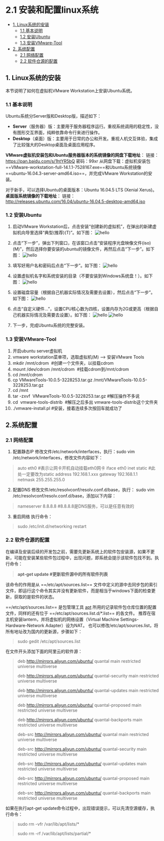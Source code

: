# 2.1 安装和配置linux系统

 * [1. Linux系统的安装](#1)
	 * [1.1 基本说明](#11)
	 * [1.2 安装Ubuntu](#12)
	 *  [1.3 安装VMware-Tool](#13)
 * [2. 系统配置](#2)
	 * [2.1 网络配置](#21)
	 * [2.2 软件仓源的配置](#22)

<h2 id="1">1. Linux系统的安装</h2> 
本节说明了如何在虚拟机VMware Workstation上安装Ubuntu系统。

<h3 id="11">1.1 基本说明</h3> 
Ubuntu系统分Server版和Desktop版，描述如下：

 - **Server**（服务器）版：主要用于服务器程序运行。重视系统调用的稳定性，没有图形交互界面，纯粹依靠命令行来进行操作。
- **Desktop**（桌面）版：主要用于日常的办公和开发。重视人机交互体验，集成了比较强大的Desktop桌面及桌面应用程序。

**VMware虚拟机安装包和Ubuntu服务器版本的系统镜像的网盘下载地址**：
链接：https://pan.baidu.com/s/1htYR5bQ 密码：99xr
从网盘下载：虚拟机安装包==VMware-workstation-full-14.1.1-7528167.exe==和Ubuntu系统镜像==ubuntu-16.04.3-server-amd64.iso==，并完成VMware Workstation的安装。

对于新手，可以选择Ubuntu的桌面版本：Ubuntu 16.04.5 LTS (Xenial Xerus)。
**桌面版系统镜像的下载地址**：
链接：http://releases.ubuntu.com/16.04/ubuntu-16.04.5-desktop-amd64.iso

<h3 id="12">1.2 安装Ubuntu</h3> 

 1. 启动VMware Workstation后，点击安装“创建新的虚拟机”，在弹出的新建虚拟机向导里选择“典型(推荐)(T)”。如下图：
![hello](../images/1.2.1.png) 
  
  2. 点击“下一步”，弹出下列窗口，在该窗口点击“安装程序光盘映像文件(iso)(M)”，然后选择你要安装的ubuntu的镜像文件，再然后点击“下一步”。如下图：
![hello](../images/1.2.2.png) 

 3. 填写好用户名和密码后点击“下一步”。如下图：
![hello](../images/1.2.3.png) 

 4. 设置虚拟机名字和系统安装的目录（不要安装到Windows系统盘！）。如下图：
![hello](../images/1.2.4.png) 
 
 5. 设置磁盘容量（根据自己机器实际情况及需要去设置），然后点击“下一步”。如下图：
 ![hello](../images/1.2.5.png) 
 
 6. 点击“自定义硬件…”，设置CPU核心数为四核，设置内存为2G或更高（根据自己机器实际情况及需要去设置）。如下图：
 ![hello](../images/1.2.6.png) 
 ![hello](../images/1.2.7.png) 

  7. 下一步，完成Ubuntu系统的完整安装。

<h3 id="13">1.3 安装VMware-Tool</h3>

  1. 开启ubuntu server虚拟机
  2. vmware workstation菜单项，选取虚拟机(M) --> 安装VMware Tools
  3. mkdir /mnt/cdrom  #创建一个文件夹，以挂载cdrom
  4. mount /dev/cdrom /mnt/cdrom  #挂载cdrom到/mnt/cdrom
  5. cd /mnt/cdrom
  6. cp VMwareTools-10.0.5-3228253.tar.gz /mnt/VMwareTools-10.0.5-3228253.tar.gz
  7. cd /mnt
  8. tar -zxvf  VMwareTools-10.0.5-3228253.tar.gz #解压操作不多说
  9. cd  vmware-tools-distrib  #解压之后多出 vmware-tools-distrib这个文件夹
  10. ./vmware-install.pl #安装，接着连续多次按回车就成功了

<h2 id="2">2.系统配置</h2> 
<h3 id="21">2.1 网络配置</h3> 
   
  1. 配置静态IP
修改文件/etc/network/interfaces，执行：sudo vim /etc/network/interfaces，修改文件内容如下：

> auto eth0  #表示让网卡开机自动挂载eth0网卡
iface eth0 inet static  #此处一定要改为static
address 192.168.1.xxx
gateway 192.168.1.1  
netmask 255.255.255.0

  2. 配置DNS
修改文件/etc/resolvconf/resolv.conf.d/base，执行： sudo vim /etc/resolvconf/resolv.conf.d/base，添加以下内容：

  > nameserver 8.8.8.8   #8.8.8.8是DNS服务，可以是任意有效的

   3. 重启网络
执行命令：
> sudo /etc/init.d/networking restart

<h3 id="22">2.2 软件仓源的配置</h3> 
在编译及安装后续的开发包之前，需要先更新系统上的软件包安装源，如果不更新，可能在安装某些软件包过程中，出现问题，即系统会提示该软件包找不到。执行命令：	

> **apt-get update	#更新软件源中的所有软件列表**

该命令的作用是从  ==/etc/apt/sources.list== 文件中定义的源中去同步包的索引文件，即运行这个命令其实并没有更新软件，而是相当于windows下面的检查更新，获取的是软件的状态。

==/etc/apt/sources.list== 是包管理工具 [apt](https://help.ubuntu.com/lts/serverguide/apt.html.en) 所用的记录软件包仓库位置的配置文件，同样的还有位于  ==/etc/apt/sources.list.d/\*.list== 的各文件。
推荐在宿主机安装lantern，并将虚拟机的网络设置（Virtual Machine Settings-Hardware-Network Adapter）设为NAT。
也可以修改/etc/apt/sources.list，将所有地址改为国内的更新源，步骤如下：

> sudo gedit /etc/apt/sources.list

在文件开头添加下面的阿里云的软件源：

> deb http://mirrors.aliyun.com/ubuntu/ quantal main restricted universe multiverse
> 
> deb http://mirrors.aliyun.com/ubuntu/ quantal-security main restricted universe multiverse
> 
> deb http://mirrors.aliyun.com/ubuntu/ quantal-updates main restricted universe multiverse
> 
> deb http://mirrors.aliyun.com/ubuntu/ quantal-proposed main restricted universe multiverse
> 
> deb http://mirrors.aliyun.com/ubuntu/ quantal-backports main restricted universe multiverse
> 
> deb-src http://mirrors.aliyun.com/ubuntu/ quantal main restricted universe multiverse
> 
> deb-src http://mirrors.aliyun.com/ubuntu/ quantal-security main restricted universe multiverse
> 
> deb-src http://mirrors.aliyun.com/ubuntu/ quantal-updates main restricted universe multiverse
> 
> deb-src http://mirrors.aliyun.com/ubuntu/ quantal-proposed main restricted universe multiverse
> 
> deb-src http://mirrors.aliyun.com/ubuntu/ quantal-backports main restricted universe multiverse


如果在执行apt-get update命令过程中，出现错误提示，可以先清空源缓存，执行命令：

> sudo rm -vfr /var/lib/apt/lists/\*
> 
> sudo rm -rf /var/lib/apt/lists/partial/\*
